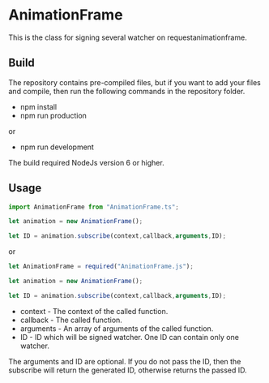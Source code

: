 # AnimationFrame
This is the class for signing several watcher on requestanimationframe.

## Build
The repository contains pre-compiled files, but if you want to add your files and compile, then run the following commands in the repository folder.
* npm install
* npm run production

or

* npm run development

The build required NodeJs version 6 or higher.

## Usage

```TypeScript
import AnimationFrame from "AnimationFrame.ts";

let animation = new AnimationFrame();

let ID = animation.subscribe(context,callback,arguments,ID);
```

or

```JavaScript
let AnimationFrame = required("AnimationFrame.js");

let animation = new AnimationFrame();

let ID = animation.subscribe(context,callback,arguments,ID);
```

 - context - The context of the called function.
 - callback - The called function.
 - arguments - An array of arguments of the called function.
 - ID - ID which will be signed watcher. One ID can contain only one watcher.
 
The arguments and ID are optional. If you do not pass the ID, then the subscribe will return the generated ID, otherwise returns the passed ID.